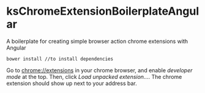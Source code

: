 # ksChromeExtensionBoilerplateAngular
A boilerplate for creating simple browser action chrome extensions with Angular
```
bower install //to install dependencies
```
Go to <chrome://extensions> in your chrome browser, and enable *developer mode* at the top. Then, click *Load unpacked extension...*.
The chrome extension should show up next to your address bar. 
